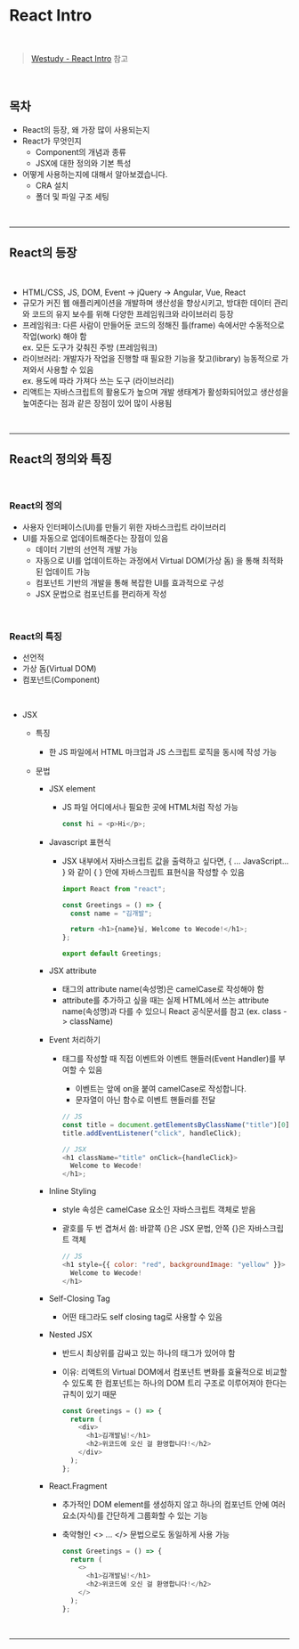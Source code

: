 # React Intro

<br>

> [Westudy - React Intro](https://study.wecode.co.kr/session/113) 참고

<br>

## 목차

- React의 등장, 왜 가장 많이 사용되는지
- React가 무엇인지
  - Component의 개념과 종류
  - JSX에 대한 정의와 기본 특성
- 어떻게 사용하는지에 대해서 알아보겠습니다.
  - CRA 설치
  - 폴더 및 파일 구조 세팅

<br>

---

## React의 등장

<br>

- HTML/CSS, JS, DOM, Event -> jQuery -> Angular, Vue, React
- 규모가 커진 웹 애플리케이션을 개발하며 생산성을 향상시키고, 방대한 데이터 관리와 코드의 유지 보수를 위해 다양한 프레임워크와 라이브러리 등장
- 프레임워크: 다른 사람이 만들어둔 코드의 정해진 틀(frame) 속에서만 수동적으로 작업(work) 해야 함
  <br> ex. 모든 도구가 갖춰진 주방 (프레임워크)
- 라이브러리: 개발자가 작업을 진행할 때 필요한 기능을 찾고(library) 능동적으로 가져와서 사용할 수 있음
  <br> ex. 용도에 따라 가져다 쓰는 도구 (라이브러리)
- 리액트는 자바스크립트의 활용도가 높으며 개발 생태계가 활성화되어있고 생산성을 높여준다는 점과 같은 장점이 있어 많이 사용됨

<br>

---

## React의 정의와 특징

<br>

### React의 정의

- 사용자 인터페이스(UI)를 만들기 위한 자바스크립트 라이브러리
- UI를 자동으로 업데이트해준다는 장점이 있음
  - 데이터 기반의 선언적 개발 가능
  - 자동으로 UI를 업데이트하는 과정에서 Virtual DOM(가상 돔) 을 통해 최적화된 업데이트 가능
  - 컴포넌트 기반의 개발을 통해 복잡한 UI를 효과적으로 구성
  - JSX 문법으로 컴포넌트를 편리하게 작성

<br>

### React의 특징

- 선언적
- 가상 돔(Virtual DOM)
- 컴포넌트(Component)

<br>

- JSX

  - 특징
    - 한 JS 파일에서 HTML 마크업과 JS 스크립트 로직을 동시에 작성 가능
  - 문법

    - JSX element
      - JS 파일 어디에서나 필요한 곳에 HTML처럼 작성 가능
        ```js
        const hi = <p>Hi</p>;
        ```
    - Javascript 표현식

      - JSX 내부에서 자바스크립트 값을 출력하고 싶다면, { ... JavaScript... } 와 같이 { } 안에 자바스크립트 표현식을 작성할 수 있음

        ```js
        import React from "react";

        const Greetings = () => {
          const name = "김개발";

          return <h1>{name}님, Welcome to Wecode!</h1>;
        };

        export default Greetings;
        ```

    - JSX attribute

      - 태그의 attribute name(속성명)은 camelCase로 작성해야 함
      - attribute를 추가하고 싶을 때는 실제 HTML에서 쓰는 attribute name(속성명)과 다를 수 있으니 React 공식문서를 참고 (ex. class -> className)

    - Event 처리하기

      - 태그를 작성할 때 직접 이벤트와 이벤트 핸들러(Event Handler)를 부여할 수 있음

        - 이벤트는 앞에 on을 붙여 camelCase로 작성합니다.
        - 문자열이 아닌 함수로 이벤트 핸들러를 전달

        ```js
        // JS
        const title = document.getElementsByClassName("title")[0];
        title.addEventListener("click", handleClick);

        // JSX
        <h1 className="title" onClick={handleClick}>
          Welcome to Wecode!
        </h1>;
        ```

    - Inline Styling

      - style 속성은 camelCase 요소인 자바스크립트 객체로 받음
      - 괄호를 두 번 겹쳐서 씀: 바깥쪽 {}은 JSX 문법, 안쪽 {}은 자바스크립트 객체

        ```js
        // JS
        <h1 style={{ color: "red", backgroundImage: "yellow" }}>
          Welcome to Wecode!
        </h1>
        ```

    - Self-Closing Tag

      - 어떤 태그라도 self closing tag로 사용할 수 있음

    - Nested JSX

      - 반드시 최상위를 감싸고 있는 하나의 태그가 있어야 함
      - 이유: 리액트의 Virtual DOM에서 컴포넌트 변화를 효율적으로 비교할 수 있도록 한 컴포넌트는 하나의 DOM 트리 구조로 이루어져야 한다는 규칙이 있기 때문

        ```js
        const Greetings = () => {
          return (
            <div>
              <h1>김개발님!</h1>
              <h2>위코드에 오신 걸 환영합니다!</h2>
            </div>
          );
        };
        ```

    - React.Fragment

      - 추가적인 DOM element를 생성하지 않고 하나의 컴포넌트 안에 여러 요소(자식)를 간단하게 그룹화할 수 있는 기능
      - 축약형인 <> ... </> 문법으로도 동일하게 사용 가능

        ```js
        const Greetings = () => {
          return (
            <>
              <h1>김개발님!</h1>
              <h2>위코드에 오신 걸 환영합니다!</h2>
            </>
          );
        };
        ```

<br>

---
